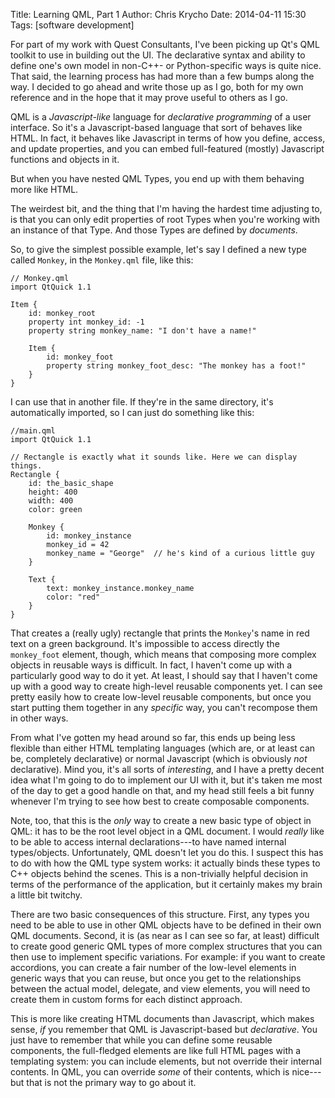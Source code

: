 Title: Learning QML, Part 1
Author: Chris Krycho
Date: 2014-04-11 15:30
Tags: [software development]

For part of my work with Quest Consultants, I've been picking up Qt's QML
toolkit to use in building out the UI. The declarative syntax and ability to
define one's own model in non-C++- or Python-specific ways is quite nice. That
said, the learning process has had more than a few bumps along the way. I
decided to go ahead and write those up as I go, both for my own reference and
in the hope that it may prove useful to others as I go.

QML is a *Javascript-like* language for *declarative programming* of a user
interface. So it's a Javascript-based language that sort of behaves like HTML.
In fact, it behaves like Javascript in terms of how you define, access, and
update properties, and you can embed full-featured (mostly) Javascript functions
and objects in it.

But when you have nested QML Types, you end up with them behaving more like
HTML.

The weirdest bit, and the thing that I'm having the hardest time adjusting to,
is that you can only edit properties of root Types when you're working with an
instance of that Type. And those Types are defined by _documents_.

So, to give the simplest possible example, let's say I defined a new type called
`Monkey`, in the `Monkey.qml` file, like this:

    // Monkey.qml
    import QtQuick 1.1

    Item {
        id: monkey_root
        property int monkey_id: -1
        property string monkey_name: "I don't have a name!"

        Item {
            id: monkey_foot
            property string monkey_foot_desc: "The monkey has a foot!"
        }
    }

I can use that in another file. If they're in the same directory, it's
automatically imported, so I can just do something like this:

    //main.qml
    import QtQuick 1.1

    // Rectangle is exactly what it sounds like. Here we can display things.
    Rectangle {
        id: the_basic_shape
        height: 400
        width: 400
        color: green

        Monkey {
            id: monkey_instance
            monkey_id = 42
            monkey_name = "George"  // he's kind of a curious little guy
        }

        Text {
            text: monkey_instance.monkey_name
            color: "red"
        }
    }

That creates a (really ugly) rectangle that prints the `Monkey`'s name in red
text on a green background. It's impossible to access directly the `monkey_foot`
element, though, which means that composing more complex objects in reusable
ways is difficult. In fact, I haven't come up with a particularly good way to do
it yet. At least, I should say that I haven't come up with a good way to create
high-level reusable components yet. I can see pretty easily how to create
low-level reusable components, but once you start putting them together in any
_specific_ way, you can't recompose them in other ways.

From what I've gotten my head around so far, this ends up being less flexible
than either HTML templating languages (which are, or at least can be, completely
declarative) or normal Javascript (which is obviously _not_ declarative). Mind
you, it's all sorts of *interesting*, and I have a pretty decent idea what I'm
going to do to implement our UI with it, but it's taken me most of the day to
get a good handle on that, and my head still feels a bit funny whenever I'm
trying to see how best to create composable components.

Note, too, that this is the *only* way to create a new basic type of object in
QML: it has to be the root level object in a QML document. I would *really* like
to be able to access internal declarations---to have named internal
types/objects. Unfortunately, QML doesn't let you do this. I suspect this has to
do with how the QML type system works: it actually binds these types to C++
objects behind the scenes. This is a non-trivially helpful decision in terms of
the performance of the application, but it certainly makes my brain a little bit
twitchy.

There are two basic consequences of this structure. First, any types you need to
be able to use in other QML objects have to be defined in their own QML
documents. Second, it is (as near as I can see so far, at least) difficult to
create good generic QML types of more complex structures that you can then use
to implement specific variations. For example: if you want to create accordions,
you can create a fair number of the low-level elements in generic ways that you
can reuse, but once you get to the relationships between the actual model,
delegate, and view elements, you will need to create them in custom forms for
each distinct approach.

This is more like creating HTML documents than Javascript, which makes sense,
*if* you remember that QML is Javascript-based but *declarative*. You just have
to remember that while you can define some reusable components, the full-fledged
elements are like full HTML pages with a templating system: you can include
elements, but not override their internal contents. In QML, you can override
*some* of their contents, which is nice---but that is not the primary way to go
about it.
